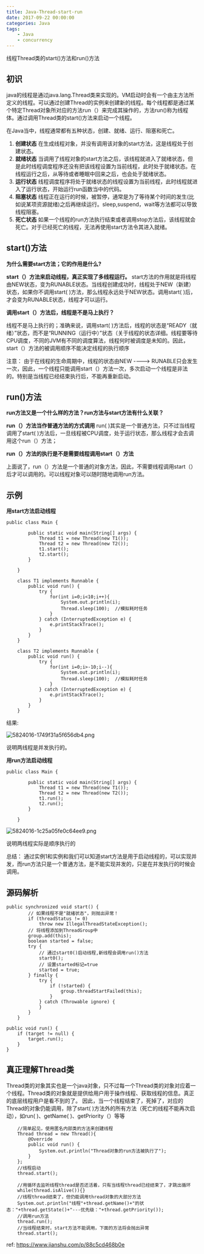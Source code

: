 ```yaml
---
title: Java-Thread-start-run
date: 2017-09-22 00:00:00
categories: Java
tags:
    - Java
    - concurrency
---
```


线程Thread类的start()方法和run()方法

<!-- more -->

## 初识
java的线程是通过java.lang.Thread类来实现的。VM启动时会有一个由主方法所定义的线程。可以通过创建Thread的实例来创建新的线程。每个线程都是通过某个特定Thread对象所对应的方法run（）来完成其操作的，方法run()称为线程体。通过调用Thread类的start()方法来启动一个线程。

在Java当中，线程通常都有五种状态，创建、就绪、运行、阻塞和死亡。
1. **创建状态** 在生成线程对象，并没有调用该对象的start方法，这是线程处于创建状态。
2. **就绪状态** 当调用了线程对象的start方法之后，该线程就进入了就绪状态，但是此时线程调度程序还没有把该线程设置为当前线程，此时处于就绪状态。在线程运行之后，从等待或者睡眠中回来之后，也会处于就绪状态。
3. **运行状态** 线程调度程序将处于就绪状态的线程设置为当前线程，此时线程就进入了运行状态，开始运行run函数当中的代码。
4. **阻塞状态** 线程正在运行的时候，被暂停，通常是为了等待某个时间的发生(比如说某项资源就绪)之后再继续运行。sleep,suspend，wait等方法都可以导致线程阻塞。
5. **死亡状态** 如果一个线程的run方法执行结束或者调用stop方法后，该线程就会死亡。对于已经死亡的线程，无法再使用start方法令其进入就绪。

## start()方法

**为什么需要start方法；它的作用是什么?**

**start（）方法来启动线程，真正实现了多线程运行。**
start方法的作用就是将线程由NEW状态，变为RUNABLE状态。当线程创建成功时，线程处于NEW（新建）状态，如果你不调用start( )方法，那么线程永远处于NEW状态。调用start( )后，才会变为RUNABLE状态，线程才可以运行。

**调用start（）方法后，线程是不是马上执行？**

线程不是马上执行的；准确来说，调用start( )方法后，线程的状态是“READY（就绪）”状态，而不是“RUNNING（运行中）”状态（关于线程的状态详细。线程要等待CPU调度，不同的JVM有不同的调度算法，线程何时被调度是未知的。因此，start（）方法的被调用顺序不能决定线程的执行顺序

注意：
由于在线程的生命周期中，线程的状态由NEW ----> RUNABLE只会发生一次，因此，一个线程只能调用start（）方法一次，多次启动一个线程是非法的。特别是当线程已经结束执行后，不能再重新启动。

## run()方法

**run方法又是一个什么样的方法？run方法与start方法有什么关联？**

**run（）方法当作普通方法的方式调用**
run( )其实是一个普通方法，只不过当线程调用了start( )方法后，一旦线程被CPU调度，处于运行状态，那么线程才会去调用这个run（）方法；

**run（）方法的执行是不是需要线程调用start（）方法**

上面说了，run（）方法是一个普通的对象方法，因此，不需要线程调用start（）后才可以调用的。可以线程对象可以随时随地调用run方法。

## 示例

**用start方法启动线程**

```
public class Main {  
      
        public static void main(String[] args) {  
            Thread t1 = new Thread(new T1());  
            Thread t2 = new Thread(new T2());  
            t1.start();  
            t2.start();  
        }  
      
    }  
      
    class T1 implements Runnable {  
        public void run() {  
            try {  
                for(int i=0;i<10;i++){  
                    System.out.println(i);  
                    Thread.sleep(100);  //模拟耗时任务  
                }  
            } catch (InterruptedException e) {  
                e.printStackTrace();  
            }  
        }  
    }  
      
    class T2 implements Runnable {  
        public void run() {  
            try {  
                for(int i=0;i>-10;i--){  
                    System.out.println(i);  
                    Thread.sleep(100);  //模拟耗时任务  
                }  
            } catch (InterruptedException e) {  
                e.printStackTrace();  
            }  
        }  
    } 
```

结果:

![5824016-1749f31a5f656db4.png](5824016-1749f31a5f656db4.png)

说明两线程是并发执行的。

**用run方法启动线程**

```
public class Main {  
      
        public static void main(String[] args) {  
            Thread t1 = new Thread(new T1());  
            Thread t2 = new Thread(new T2());  
            t1.run();  
            t2.run();  
        }  
      
    } 
```

![5824016-1c25a05fe0c64ee9.png](5824016-1c25a05fe0c64ee9.png)

说明两线程实际是顺序执行的

总结：
通过实例1和实例和我们可以知道start方法是用于启动线程的，可以实现并发，而run方法只是一个普通方法，是不能实现并发的，只是在并发执行的时候会调用。

## 源码解析

```
public synchronized void start() {  
        // 如果线程不是"就绪状态"，则抛出异常！  
        if (threadStatus != 0)  
            throw new IllegalThreadStateException();  
        // 将线程添加到ThreadGroup中  
        group.add(this);  
        boolean started = false;  
        try {  
            // 通过start0()启动线程,新线程会调用run()方法  
            start0();  
            // 设置started标记=true  
            started = true;  
        } finally {  
            try {  
                if (!started) {  
                    group.threadStartFailed(this);  
                }  
            } catch (Throwable ignore) {  
            }  
        }  
    } 
```

```
public void run() {  
    if (target != null) {  
        target.run();  
    }  
}
```

## 真正理解Thread类

Thread类的对象其实也是一个java对象，只不过每一个Thread类的对象对应着一个线程。Thread类的对象就是提供给用户用于操作线程、获取线程的信息。真正的底层线程用户是看不到的了。
因此，当一个线程结束了，死掉了，对应的Thread的对象仍能调用，除了start( )方法外的所有方法（死亡的线程不能再次启动），如run( )、getName( )、getPriority（）等等

```
    //简单起见，使用匿名内部类的方法来创建线程
    Thread thread = new Thread(){
        @Override
        public void run() {
            System.out.println("Thread对象的run方法被执行了");
        }
    };
    //线程启动
    thread.start();
    
    //用循环去监听线程thread是否还活着，只有当线程thread已经结束了，才跳出循环
    while(thread.isAlive()){}
    //线程thread结束了，但仍能调用thread对象的大部分方法
    System.out.println("线程"+thread.getName()+"的状态："+thread.getState()+"---优先级："+thread.getPriority());
    //调用run方法
    thread.run();
    //当线程结束时，start方法不能调用，下面的方法将会抛出异常
    thread.start();
```

ref:
https://www.jianshu.com/p/88c5cd468b0e

